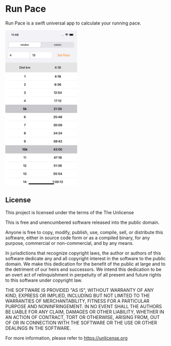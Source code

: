 # Run Pace

Run Pace is a swift universal app to calculate your running pace.

<img src="https://github.com/RoneyThomas/Run-Pace-Calculator/blob/master/docs/img/Simulator%20Screen%20Shot%20-%20iPhone%2012%20-%202020-12-15%20at%2011.49.24.png?raw=true" alt="app screenshot" width="225" height="487" />

## License
This project is licensed under the terms of the The Unlicense

This is free and unencumbered software released into the public domain.

Anyone is free to copy, modify, publish, use, compile, sell, or
distribute this software, either in source code form or as a compiled
binary, for any purpose, commercial or non-commercial, and by any
means.

In jurisdictions that recognize copyright laws, the author or authors
of this software dedicate any and all copyright interest in the
software to the public domain. We make this dedication for the benefit
of the public at large and to the detriment of our heirs and
successors. We intend this dedication to be an overt act of
relinquishment in perpetuity of all present and future rights to this
software under copyright law.

THE SOFTWARE IS PROVIDED "AS IS", WITHOUT WARRANTY OF ANY KIND,
EXPRESS OR IMPLIED, INCLUDING BUT NOT LIMITED TO THE WARRANTIES OF
MERCHANTABILITY, FITNESS FOR A PARTICULAR PURPOSE AND NONINFRINGEMENT.
IN NO EVENT SHALL THE AUTHORS BE LIABLE FOR ANY CLAIM, DAMAGES OR
OTHER LIABILITY, WHETHER IN AN ACTION OF CONTRACT, TORT OR OTHERWISE,
ARISING FROM, OUT OF OR IN CONNECTION WITH THE SOFTWARE OR THE USE OR
OTHER DEALINGS IN THE SOFTWARE.

For more information, please refer to <https://unlicense.org>